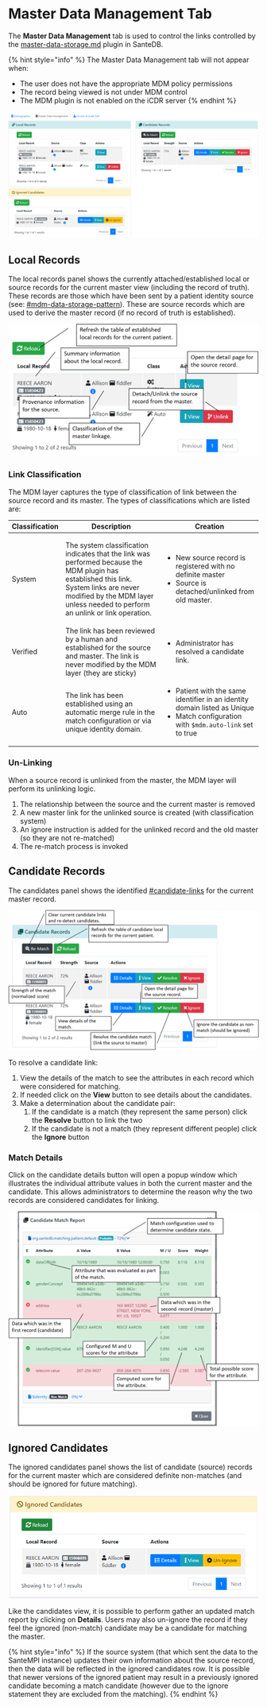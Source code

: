 # Master Data Management Tab

The **Master Data Management** tab is used to control the links controlled by the [master-data-storage.md](../../../../santedb/data-storage-patterns/master-data-storage.md "mention") plugin in SanteDB.&#x20;

{% hint style="info" %}
The Master Data Management tab will not appear when:

* The user does not have the appropriate MDM policy permissions
* The record being viewed is not under MDM control
* The MDM plugin is not enabled on the iCDR server
{% endhint %}

![](<../../../../.gitbook/assets/image (425).png>)

## Local Records

The local records panel shows the currently attached/established local or source records for the current master view (including the record of truth). These records are those which have been sent by a patient identity source (see: [#mdm-data-storage-pattern](../../../../santedb/data-storage-patterns/master-data-storage.md#mdm-data-storage-pattern "mention")). These are source records which are used to derive the master record (if no record of truth is established).

![](<../../../../.gitbook/assets/image (449).png>)

### Link Classification

The MDM layer captures the type of classification of link between the source record and its master. The types of classifications which are listed are:

| Classification | Description                                                                                                                                                                                                                         | Creation                                                                                                                                                           |
| -------------- | ----------------------------------------------------------------------------------------------------------------------------------------------------------------------------------------------------------------------------------- | ------------------------------------------------------------------------------------------------------------------------------------------------------------------ |
| System         | <p>The system classification indicates that the link was performed because the MDM plugin has established this link. <br>System links are never modified by the MDM layer unless needed to perform an unlink or link operation.</p> | <ul><li>New source record is registered with no definite master</li><li>Source is detached/unlinked from old master.</li></ul>                                     |
| Verified       | The link has been reviewed by a human and established for the source and master. The link is never modified by the MDM layer (they are sticky)                                                                                      | <ul><li>Administrator has resolved a candidate link.</li></ul>                                                                                                     |
| Auto           | The link has been established using an automatic merge rule in the match configuration or via unique identity domain.                                                                                                               | <ul><li>Patient with the same identifier in an identity domain listed as Unique</li><li>Match configuration with <code>$mdm.auto-link</code> set to true</li></ul> |

### Un-Linking

When a source record is unlinked from the master, the MDM layer will perform its unlinking logic.&#x20;

1. The relationship between the source and the current master is removed
2. A new master link for the unlinked source is created (with classification system)
3. An ignore instruction is added for the unlinked record and the old master (so they are not re-matched)
4. The re-match process is invoked

## Candidate Records

The candidates panel shows the identified [#candidate-links](../../../../santedb/data-storage-patterns/master-data-storage.md#candidate-links "mention") for the current master record.&#x20;

![](<../../../../.gitbook/assets/image (455).png>)

To resolve a candidate link:

1. View the details of the match to see the attributes in each record which were considered for matching.
2. If needed click on the **View** button to see details about the candidates.
3. Make a determination about the candidate pair:
   1. If the candidate is a match (they represent the same person) click the **Resolve** button to link the two&#x20;
   2. If the candidate is not a match (they represent different people) click the **Ignore** button&#x20;

### Match Details

Click on the candidate details button will open a popup window which illustrates the individual attribute values in both the current master and the candidate. This allows administrators to determine the reason why the two records are considered candidates for linking.

![](<../../../../.gitbook/assets/image (450) (1).png>)

## Ignored Candidates

The ignored candidates panel shows the list of candidate (source) records for the current master which are considered definite non-matches (and should be ignored for future matching).

![](<../../../../.gitbook/assets/image (435) (1).png>)

Like the candidates view, it is possible to perform gather an updated match report by clicking on **Details**. Users may also un-ignore the record if they feel the ignored (non-match) candidate may be a candidate for matching the master.

{% hint style="info" %}
If the source system (that which sent the data to the SanteMPI instance) updates their own information about the source record, then the data will be reflected in the ignored candidates row. It is possible that newer versions of the ignored patient may result in a previously ignored candidate becoming a match candidate (however due to the ignore statement they are excluded from the matching).
{% endhint %}
